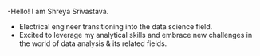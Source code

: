 -Hello! I am Shreya Srivastava.
- Electrical engineer transitioning into the data science field.
- Excited to leverage my analytical skills and embrace new challenges in the world of data analysis & its related fields.
